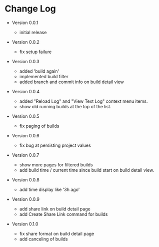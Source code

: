 # Change Log

* Version 0.0.1
  * initial release

* Version 0.0.2
  * fix setup failure

* Version 0.0.3
  * added 'build again'
  * implemented build filter
  * added branch and commit info on build detail view

* Version 0.0.4
  * added "Reload Log" and "View Text Log" context menu items.
  * show old running builds at the top of the list.

* Version 0.0.5
  * fix paging of builds

* Version 0.0.6
  * fix bug at persisting project values

* Version 0.0.7
  * show more pages for filtered builds
  * add build time / current time since build start on build detail view.

* Version 0.0.8
  * add time display like '3h ago'

* Version 0.0.9
  * add share link on build detail page
  * add Create Share Link command for builds

* Version 0.1.0
  * fix share format on build detail page
  * add canceling of builds
